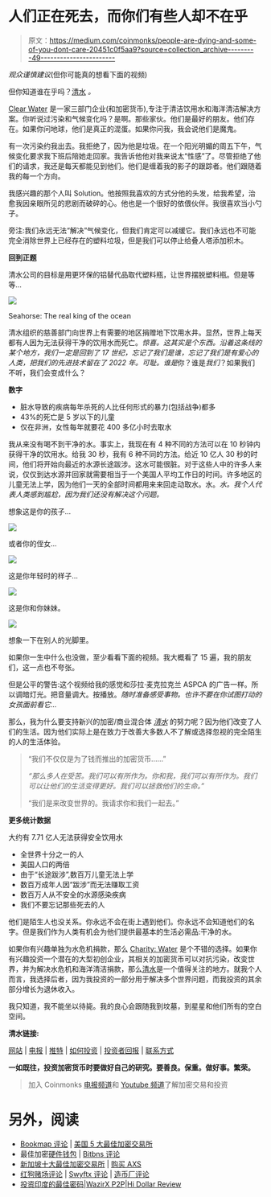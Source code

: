 # 人们正在死去，而你们有些人却不在乎

> 原文：<https://medium.com/coinmonks/people-are-dying-and-some-of-you-dont-care-20451c0f5aa9?source=collection_archive---------49----------------------->

*观众谨慎建议*(但你可能真的想看下面的视频)

但你知道谁在乎吗？[清水](http://www.clearwaterclw.com) *。*

[Clear Water](http://www.clearwaterclw.com) 是一家三部门企业(和加密货币),专注于清洁饮用水和海洋清洁解决方案。你听说过污染和气候变化吗？是啊。那些家伙。他们是最好的朋友。他们存在。如果你问地球，他们是真正的混蛋。如果你问我，我会说他们是魔鬼。

有一次污染约我出去。我拒绝了，因为他是垃圾。在一个阳光明媚的周五下午，气候变化要求我下班后陪她走回家。我告诉他他对我来说太“性感”了。尽管拒绝了他们的请求，我还是每天都能见到他们。他们是缠着我的影子的跟踪者。他们跟随着我的每一个方向。

我感兴趣的那个人叫 Solution。他按照我喜欢的方式分他的头发，给我希望，治愈我因亲眼所见的悲剧而破碎的心。他也是一个很好的依偎伙伴。我很喜欢当小勺子。

旁注:我们永远无法“解决”气候变化，但我们肯定可以减缓它。我们永远也不可能完全消除世界上已经存在的塑料垃圾，但是我们可以停止给叠人塔添加积木。

**回到正题**

清水公司的目标是用更环保的铝替代品取代塑料瓶，让世界摆脱塑料瓶。但是等等…

![](img/a616949248cc35eda4c02ee57b65d541.png)

Seahorse: The real king of the ocean

清水组织的慈善部门向世界上有需要的地区捐赠地下饮用水井。显然，世界上每天都有人因为无法获得干净的饮用水而死亡。*惊喜。*这其实是个东西。沿着这条线的某个地方，我们一定是回到了 17 世纪，忘记了我们是谁，忘记了我们是有爱心的人类，把我们的先进技术留在了 2022 年。可耻。谁*是*你？谁是*我们*？如果我们不听，我们会变成什么？

**数字**

*   脏水导致的疾病每年杀死的人比任何形式的暴力(包括战争)都多
*   43%的死亡是 5 岁以下的儿童
*   仅在非洲，女性每年就要花 400 多亿小时去取水

我从来没有喝不到干净的水。事实上，我现在有 4 种不同的方法可以在 10 秒钟内获得干净的饮用水。给我 30 秒，我有 6 种不同的方法。给近 10 亿人 30 秒的时间，他们将开始向最近的水源长途跋涉。这水可能很脏。对于这些人中的许多人来说，仅仅到达水源并回家就需要相当于一个美国人平均工作日的时间。许多地区的儿童无法上学，因为他们一天的全部时间都用来来回走动取水。水。*水。我个人代表人类感到尴尬，因为我们还没有解决这个问题。*

想象这是你的孩子…

![](img/9c2caabd998ddf8d76c4f36ce3eb3897.png)

或者你的侄女…

![](img/3af1c8dcf8f215fbc4501d68d13d3001.png)

这是你年轻时的样子…

![](img/972fb85218778a838db4b1a172683884.png)

这是你和你妹妹。

![](img/dc005ccd19fbfd8054d9999b737373f7.png)

想象一下在别人的光脚里。

如果你一生中什么也没做，至少看看下面的视频。我大概看了 15 遍，我的朋友们，这一点也不夸张。

但是公平的警告:这个视频给我的感觉和莎拉·麦克拉克兰 ASPCA 的广告一样。所以调暗灯光。把音量调大。按播放。*随时准备感受事物。也许不要在你试图打动的女孩面前看它…*

那么，我为什么要支持新兴的加密/商业混合体 [*清水*](http://www.clearwaterclw.com) 的努力呢？因为他们改变了人们的生活。因为他们实际上是在致力于改善大多数人不了解或选择忽视的完全陌生的人的生活体验。

> “我们不仅仅是为了钱而推出的加密货币……”
> 
> *“那么多人在受苦。我们可以有所作为。你和我，我们可以有所作为。我们可以让他们的生活变得更好。我们可以拯救他们的生命。”*
> 
> “我们是来改变世界的。我请求你和我们一起去。”

**更多统计数据**

大约有 7.71 亿人无法获得安全饮用水

*   全世界十分之一的人
*   美国人口的两倍
*   由于“长途跋涉”,数百万儿童无法上学
*   数百万成年人因“跋涉”而无法赚取工资
*   数百万人从不安全的水源感染疾病
*   我们不要忘记那些死去的人

他们是陌生人也没关系。你永远不会在街上遇到他们。你永远不会知道他们的名字。但是我们作为人类有机会为他们提供最基本的生活必需品:干净的水。

如果你有兴趣单独为水危机捐款，那么 [Charity: Water](http://www.charitywater.org) 是个不错的选择。如果你有兴趣投资一个潜在的大型初创企业，其相关的加密货币可以对抗污染，改变世界，并为解决水危机和海洋清洁捐款，那么[清水](http://www.clearwaterclw.com)是一个值得关注的地方。就我个人而言，我选择后者，因为我投资的一部分用于解决多个世界问题，而我投资的其余部分增长为退休收入。

我只知道，我不能坐以待毙。我的良心会跟随我到坟墓，到星星和他们所有的空白空间。

**清水链接:**

[网站](http://www.clearwaterclw.com) | [电报](http://t.me/clearwaterclw) | [推特](http://twitter.com/clearwaterclw) | [如何投资](https://www.clearwaterclw.com/#how-to-buy) | [投资者回报](https://www.clearwaterclw.com/#rewards) | [联系方式](http://loren@clearwaterclw.com)

**一如既往，投资加密货币时要做好自己的研究。要善良。保重。做好事。繁荣。**

> 加入 Coinmonks [电报频道](https://t.me/coincodecap)和 [Youtube 频道](https://www.youtube.com/c/coinmonks/videos)了解加密交易和投资

# 另外，阅读

*   [Bookmap 评论](https://coincodecap.com/bookmap-review-2021-best-trading-software) | [美国 5 大最佳加密交易所](https://coincodecap.com/crypto-exchange-usa)
*   最佳加密[硬件钱包](/coinmonks/hardware-wallets-dfa1211730c6) | [Bitbns 评论](/coinmonks/bitbns-review-38256a07e161)
*   [新加坡十大最佳加密交易所](https://coincodecap.com/crypto-exchange-in-singapore) | [购买 AXS](https://coincodecap.com/buy-axs-token)
*   [红狗赌场评论](https://coincodecap.com/red-dog-casino-review) | [Swyftx 评论](https://coincodecap.com/swyftx-review) | [造币厂评论](https://coincodecap.com/coingate-review)
*   [投资印度的最佳密码](https://coincodecap.com/best-crypto-to-invest-in-india-in-2021)|[WazirX P2P](https://coincodecap.com/wazirx-p2p)|[Hi Dollar Review](https://coincodecap.com/hi-dollar-review)